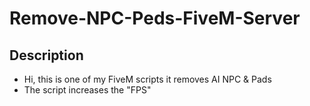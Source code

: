 # Remove-NPC-Peds-FiveM-Server

## Description
- Hi, this is one of my FiveM scripts it removes AI NPC & Pads
- The script increases the "FPS"
